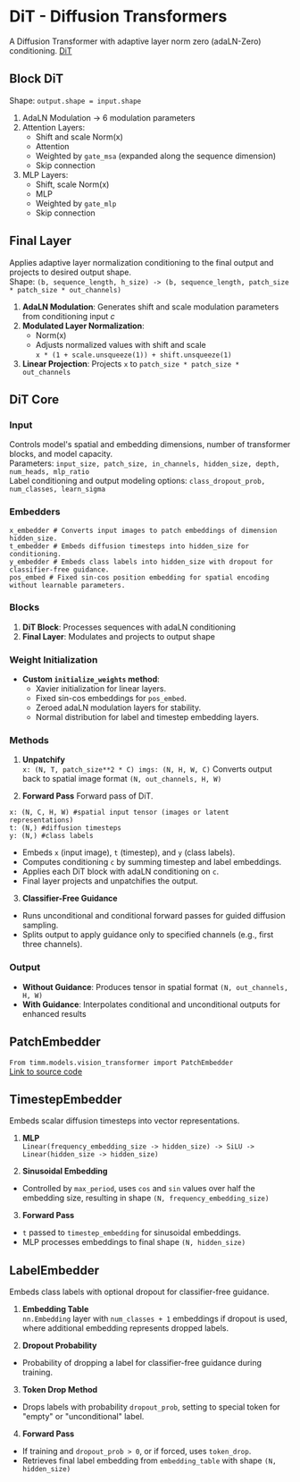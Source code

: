 # DiT - Diffusion Transformers
A Diffusion Transformer with adaptive layer norm zero (adaLN-Zero) conditioning.
[DiT](image/DiT.png)
## Block DiT
Shape: `output.shape = input.shape`

1. AdaLN Modulation → 6 modulation parameters
2. Attention Layers:
   - Shift and scale Norm(x)
   - Attention
   - Weighted by `gate_msa` (expanded along the sequence dimension)
   - Skip connection
3. MLP Layers:
   - Shift, scale Norm(x)
   - MLP
   - Weighted by `gate_mlp`
   - Skip connection

## Final Layer
Applies adaptive layer normalization conditioning to the final output and projects to desired output shape.  
Shape: `(b, sequence_length, h_size) -> (b, sequence_length, patch_size * patch_size * out_channels)`

1. **AdaLN Modulation**: Generates shift and scale modulation parameters from conditioning input *c*
2. **Modulated Layer Normalization**:
   - Norm(x)
   - Adjusts normalized values with shift and scale  
```x * (1 + scale.unsqueeze(1)) + shift.unsqueeze(1)```
3. **Linear Projection**: Projects `x` to `patch_size * patch_size * out_channels`

## DiT Core
### Input
Controls model's spatial and embedding dimensions, number of transformer blocks, and model capacity.  
Parameters: `input_size, patch_size, in_channels, hidden_size, depth, num_heads, mlp_ratio`  
Label conditioning and output modeling options: `class_dropout_prob, num_classes, learn_sigma`

### Embedders
```
x_embedder # Converts input images to patch embeddings of dimension hidden_size. 
t_embedder # Embeds diffusion timesteps into hidden_size for conditioning. 
y_embedder # Embeds class labels into hidden_size with dropout for classifier-free guidance. 
pos_embed # Fixed sin-cos position embedding for spatial encoding without learnable parameters.
```

### Blocks
1. **DiT Block**: Processes sequences with adaLN conditioning
2. **Final Layer**: Modulates and projects to output shape

### Weight Initialization
- **Custom `initialize_weights` method**:
  - Xavier initialization for linear layers.
  - Fixed sin-cos embeddings for `pos_embed`.
  - Zeroed adaLN modulation layers for stability.
  - Normal distribution for label and timestep embedding layers.

### Methods
1. **Unpatchify**  
```x: (N, T, patch_size**2 * C) imgs: (N, H, W, C)```
Converts output back to spatial image format `(N, out_channels, H, W)`

2. **Forward Pass**
Forward pass of DiT. 
```
x: (N, C, H, W) #spatial input tensor (images or latent representations) 
t: (N,) #diffusion timesteps 
y: (N,) #class labels
```
- Embeds `x` (input image), `t` (timestep), and `y` (class labels).
- Computes conditioning `c` by summing timestep and label embeddings.
- Applies each DiT block with adaLN conditioning on `c`.
- Final layer projects and unpatchifies the output.

3. **Classifier-Free Guidance**  
- Runs unconditional and conditional forward passes for guided diffusion sampling.
- Splits output to apply guidance only to specified channels (e.g., first three channels).

### Output
- **Without Guidance**: Produces tensor in spatial format `(N, out_channels, H, W)`  
- **With Guidance**: Interpolates conditional and unconditional outputs for enhanced results

## PatchEmbedder
`From timm.models.vision_transformer import PatchEmbedder`  
[Link to source code](https://github.com/huggingface/pytorch-image-models/blob/main/timm/layers/patch_embed.py#L26)

## TimestepEmbedder
Embeds scalar diffusion timesteps into vector representations.

1. **MLP**  
`Linear(frequency_embedding_size -> hidden_size) -> SiLU -> Linear(hidden_size -> hidden_size)`

2. **Sinusoidal Embedding**  
- Controlled by `max_period`, uses `cos` and `sin` values over half the embedding size, resulting in shape `(N, frequency_embedding_size)`

3. **Forward Pass**  
- `t` passed to `timestep_embedding` for sinusoidal embeddings.
- MLP processes embeddings to final shape `(N, hidden_size)`

## LabelEmbedder
Embeds class labels with optional dropout for classifier-free guidance.

1. **Embedding Table**  
`nn.Embedding` layer with `num_classes + 1` embeddings if dropout is used, where additional embedding represents dropped labels.

2. **Dropout Probability**  
- Probability of dropping a label for classifier-free guidance during training.

3. **Token Drop Method**  
- Drops labels with probability `dropout_prob`, setting to special token for "empty" or "unconditional" label.

4. **Forward Pass**  
- If training and `dropout_prob > 0`, or if forced, uses `token_drop`.
- Retrieves final label embedding from `embedding_table` with shape `(N, hidden_size)`
